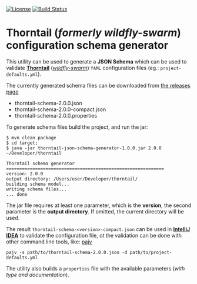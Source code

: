 [![License](https://img.shields.io/:license-Apache2-blue.svg)](http://www.apache.org/licenses/LICENSE-2.0)
[![Build Status](https://travis-ci.org/codelens-io/thorntail-json-schema-generator.svg?branch=master)](https://travis-ci.org/codelens-io/thorntail-json-schema-generator)

# Thorntail (*formerly wildfly-swarm*) configuration schema generator

This utility can be used to generate a **JSON Schema** which can be used to validate
**[Thorntail](https://thorntail.io)** (*[wildfly-swarm](http://wildfly-swarm.io)*) `YAML` configuration files (eg.: `project-defaults.yml`).

The currently generated schema files can be downloaded from [the releases page](https://github.com/codelens-io/thorntail-json-schema-generator/releases)

* thorntail-schema-2.0.0.json
* thorntail-schema-2.0.0-compact.json
* thorntail-schema-2.0.0.properties

To generate schema files build the project, and run the jar:

```
$ mvn clean package
$ cd target;
$ java -jar thorntail-json-schema-generator-1.0.0.jar 2.0.0 ~/Developer/thorntail

Thorntail schema generator
============================================================
version: 2.0.0
output directory: /Users/user/Developer/thorntail/
building schema model...
writing schema files...
... done
```

The jar file requires at least one parameter, which is the **version**, the second parameter is the
**output directory**. If omitted, the current directory will be used.

The result `thorntail-schema-<version>-compact.json` can be used in **[IntelliJ IDEA](https://www.jetbrains.com/idea)** to
validate the configuration file, ot the validation can be done with other command line tools,
like: [pajv](https://www.npmjs.com/package/pajv)

```
pajv -s path/to/thorntail-schema-2.0.0.json -d path/to/project-defaults.yml
```

The utility also builds a `properties` file with the available parameters (*with type and documentation*). 
